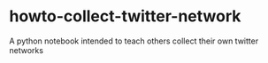 # howto-collect-twitter-network
A python notebook intended to teach others collect their own twitter networks
